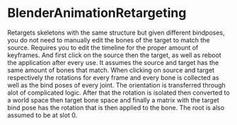 # BlenderAnimationRetargeting
Retargets skeletons with the same structure but given different bindposes, you do not need to manually edit the bones of the target to match the source.
Requires you to edit the timeline for the proper amount of keyframes. And first click on the source then the target, as well as reboot the application after every use.
It assumes the source and target has the same amount of bones that match.
When clicking on source and target respectively the rotations for every frame and every bone is collected as well as the bind poses of every joint. The orientation is transferred through alot of complicated logic. After that the rotation is isolated then converted to a world space then target bone space and finally a matrix with the target bind pose has the rotation that is then applied to the bone. The root is also assumed to be at slot 0.
